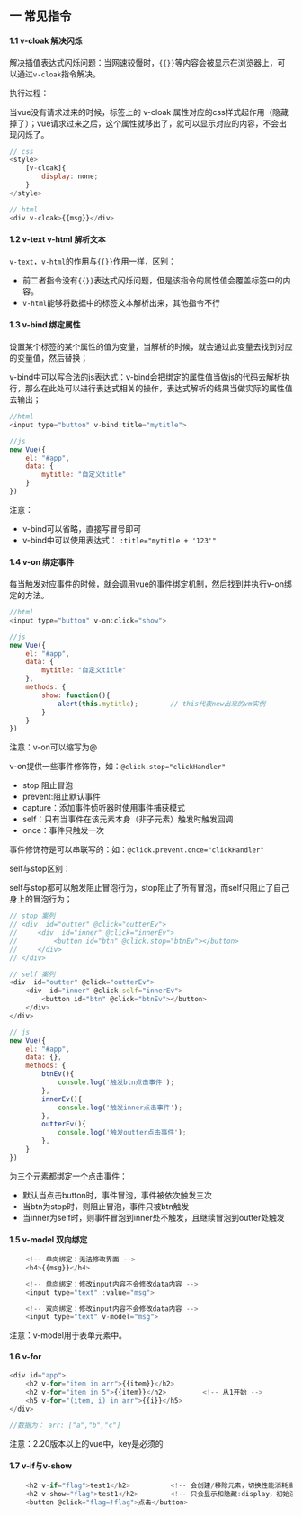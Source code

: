 ## 一 常见指令

#### 1.1 v-cloak 解决闪烁

解决插值表达式闪烁问题：当网速较慢时，`{{}}`等内容会被显示在浏览器上，可以通过`v-cloak`指令解决。

执行过程：

当vue没有请求过来的时候，标签上的 v-cloak 属性对应的css样式起作用（隐藏掉了）；vue请求过来之后，这个属性就移出了，就可以显示对应的内容，不会出现闪烁了。

```js
// css
<style>
    [v-cloak]{
        display: none;
    }
</style>

// html
<div v-cloak>{{msg}}</div>
```

#### 1.2 v-text v-html 解析文本

`v-text`，`v-html`的作用与`{{}}`作用一样，区别：
- 前二者指令没有`{{}}`表达式闪烁问题，但是该指令的属性值会覆盖标签中的内容。  
- `v-html`能够将数据中的标签文本解析出来，其他指令不行

#### 1.3 v-bind 绑定属性
设置某个标签的某个属性的值为变量，当解析的时候，就会通过此变量去找到对应的变量值，然后替换；

v-bind中可以写合法的js表达式：v-bind会把绑定的属性值当做js的代码去解析执行，那么在此处可以进行表达式相关的操作，表达式解析的结果当做实际的属性值去输出；

```js
//html
<input type="button" v-bind:title="mytitle">

//js
new Vue({
    el: "#app",
    data: {
        mytitle: "自定义title"
    }
})
```

注意：
- v-bind可以省略，直接写冒号即可
- v-bind中可以使用表达式： `:title="mytitle + '123'"`

#### 1.4 v-on 绑定事件
每当触发对应事件的时候，就会调用vue的事件绑定机制，然后找到并执行v-on绑定的方法。
```js
//html
<input type="button" v-on:click="show">

//js
new Vue({
    el: "#app",
    data: {
        mytitle: "自定义title"
    },
    methods: {
        show: function(){
            alert(this.mytitle);        // this代表new出来的vm实例
        }
    }
})
```

注意：v-on可以缩写为@  

v-on提供一些事件修饰符，如：`@click.stop="clickHandler"`
- stop:阻止冒泡
- prevent:阻止默认事件
- capture：添加事件侦听器时使用事件捕获模式
- self：只有当事件在该元素本身（非子元素）触发时触发回调
- once：事件只触发一次

事件修饰符是可以串联写的：如：`@click.prevent.once="clickHandler"`

self与stop区别：

self与stop都可以触发阻止冒泡行为，stop阻止了所有冒泡，而self只阻止了自己身上的冒泡行为；

```js
// stop 案列
// <div  id="outter" @click="outterEv">
//     <div  id="inner" @click="innerEv">
//         <button id="btn" @click.stop="btnEv"></button>
//     </div>
// </div>

// self 案列
<div  id="outter" @click="outterEv">
    <div  id="inner" @click.self="innerEv">
        <button id="btn" @click="btnEv"></button>
    </div>
</div>

// js
new Vue({
    el: "#app",
    data: {},
    methods: {
        btnEv(){
            console.log('触发btn点击事件');
        },
        innerEv(){
            console.log('触发inner点击事件');
        },
        outterEv(){
            console.log('触发outter点击事件');
        },
    }
})
```

为三个元素都绑定一个点击事件：
- 默认当点击button时，事件冒泡，事件被依次触发三次
- 当btn为stop时，则阻止冒泡，事件只被btn触发
- 当inner为self时，则事件冒泡到inner处不触发，且继续冒泡到outter处触发

#### 1.5 v-model 双向绑定

```js
    <!-- 单向绑定：无法修改界面 -->
    <h4>{{msg}}</h4>

    <!-- 单向绑定：修改input内容不会修改data内容 -->
    <input type="text" :value="msg">

    <!-- 双向绑定：修改input内容不会修改data内容 -->
    <input type="text" v-model="msg">
```

注意：v-model用于表单元素中。


#### 1.6 v-for

```js
<div id="app">
    <h2 v-for="item in arr">{{item}}</h2>
    <h2 v-for="item in 5">{{item}}</h2>         <!-- 从1开始 -->
    <h5 v-for="(item, i) in arr">{{i}}</h5>
</div>

//数据为： arr: ["a","b","c"]
```

注意：2.20版本以上的vue中，key是必须的

#### 1.7 v-if与v-show

```js
    <h2 v-if="flag">test1</h2>          <!-- 会创建/移除元素，切换性能消耗高 -->
    <h2 v-show="flag">test1</h2>        <!-- 只会显示和隐藏:display，初始渲染消耗高 -->
    <button @click="flag=!flag">点击</button>
```